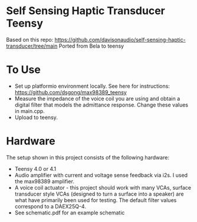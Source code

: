 # Self Sensing Haptic Transducer Teensy

Based on this repo: https://github.com/davisonaudio/self-sensing-haptic-transducer/tree/main
Ported from Bela to teensy

# To Use
- Set up platformio environment locally. See here for instructions: https://github.com/dsgong/max98389_teensy
- Measure the impedance of the voice coil you are using and obtain a digital filter that models the admittance response. Change these values in main.cpp.
- Upload to teensy.

# Hardware
The setup shown in this project consists of the following hardware:

- Teensy 4.0 or 4.1
- Audio amplifier with current and voltage sense feedback via i2s. I used the max98389 amplifier.
- A voice coil actuator - this project should work with many VCAs, surface transducer style VCAs (designed to turn a surface into a speaker) are what have primarily been used for testing. The default filter values correspond to a DAEX25Q-4. 
- See schematic.pdf for an example schematic
